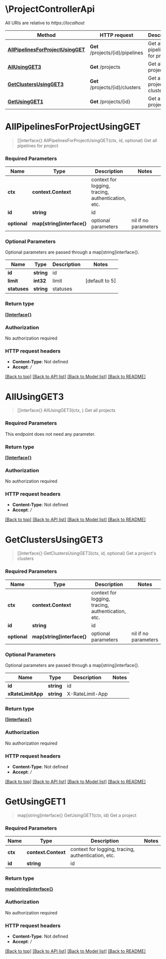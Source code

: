 # \ProjectControllerApi

All URIs are relative to *https://localhost*

Method | HTTP request | Description
------------- | ------------- | -------------
[**AllPipelinesForProjectUsingGET**](ProjectControllerApi.md#AllPipelinesForProjectUsingGET) | **Get** /projects/{id}/pipelines | Get all pipelines for project
[**AllUsingGET3**](ProjectControllerApi.md#AllUsingGET3) | **Get** /projects | Get all projects
[**GetClustersUsingGET3**](ProjectControllerApi.md#GetClustersUsingGET3) | **Get** /projects/{id}/clusters | Get a project&#39;s clusters
[**GetUsingGET1**](ProjectControllerApi.md#GetUsingGET1) | **Get** /projects/{id} | Get a project


# **AllPipelinesForProjectUsingGET**
> []interface{} AllPipelinesForProjectUsingGET(ctx, id, optional)
Get all pipelines for project

### Required Parameters

Name | Type | Description  | Notes
------------- | ------------- | ------------- | -------------
 **ctx** | **context.Context** | context for logging, tracing, authentication, etc.
  **id** | **string**| id | 
 **optional** | **map[string]interface{}** | optional parameters | nil if no parameters

### Optional Parameters
Optional parameters are passed through a map[string]interface{}.

Name | Type | Description  | Notes
------------- | ------------- | ------------- | -------------
 **id** | **string**| id | 
 **limit** | **int32**| limit | [default to 5]
 **statuses** | **string**| statuses | 

### Return type

[**[]interface{}**](interface{}.md)

### Authorization

No authorization required

### HTTP request headers

 - **Content-Type**: Not defined
 - **Accept**: */*

[[Back to top]](#) [[Back to API list]](../README.md#documentation-for-api-endpoints) [[Back to Model list]](../README.md#documentation-for-models) [[Back to README]](../README.md)

# **AllUsingGET3**
> []interface{} AllUsingGET3(ctx, )
Get all projects

### Required Parameters
This endpoint does not need any parameter.

### Return type

[**[]interface{}**](interface{}.md)

### Authorization

No authorization required

### HTTP request headers

 - **Content-Type**: Not defined
 - **Accept**: */*

[[Back to top]](#) [[Back to API list]](../README.md#documentation-for-api-endpoints) [[Back to Model list]](../README.md#documentation-for-models) [[Back to README]](../README.md)

# **GetClustersUsingGET3**
> []interface{} GetClustersUsingGET3(ctx, id, optional)
Get a project's clusters

### Required Parameters

Name | Type | Description  | Notes
------------- | ------------- | ------------- | -------------
 **ctx** | **context.Context** | context for logging, tracing, authentication, etc.
  **id** | **string**| id | 
 **optional** | **map[string]interface{}** | optional parameters | nil if no parameters

### Optional Parameters
Optional parameters are passed through a map[string]interface{}.

Name | Type | Description  | Notes
------------- | ------------- | ------------- | -------------
 **id** | **string**| id | 
 **xRateLimitApp** | **string**| X-RateLimit-App | 

### Return type

[**[]interface{}**](interface{}.md)

### Authorization

No authorization required

### HTTP request headers

 - **Content-Type**: Not defined
 - **Accept**: */*

[[Back to top]](#) [[Back to API list]](../README.md#documentation-for-api-endpoints) [[Back to Model list]](../README.md#documentation-for-models) [[Back to README]](../README.md)

# **GetUsingGET1**
> map[string]interface{} GetUsingGET1(ctx, id)
Get a project

### Required Parameters

Name | Type | Description  | Notes
------------- | ------------- | ------------- | -------------
 **ctx** | **context.Context** | context for logging, tracing, authentication, etc.
  **id** | **string**| id | 

### Return type

[**map[string]interface{}**](interface{}.md)

### Authorization

No authorization required

### HTTP request headers

 - **Content-Type**: Not defined
 - **Accept**: */*

[[Back to top]](#) [[Back to API list]](../README.md#documentation-for-api-endpoints) [[Back to Model list]](../README.md#documentation-for-models) [[Back to README]](../README.md)

